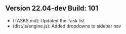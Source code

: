 ## Version 22.04-dev Build: 101
* (TASKS.md): Updated the Task list
* (dist/js/engine.js): Added dropdowns to sidebar nav
